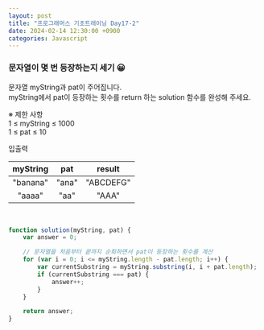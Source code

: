 ```yaml
---
layout: post
title: "프로그래머스 기초트레이닝 Day17-2"
date: 2024-02-14 12:30:00 +0900
categories: Javascript
---
```


### 문자열이 몇 번 등장하는지 세기 😀

문자열 myString과 pat이 주어집니다.<br> myString에서 pat이 등장하는 횟수를 return 하는 solution 함수를 완성해 주세요.<br>

※ 제한 사항<br>
1 ≤ myString ≤ 1000<br>
1 ≤ pat ≤ 10<br>

입출력 <br>

| myString  | pat| result   |
| :-------: | :-------: |:-------: |
| "banana" | "ana"|"ABCDEFG" |
|   "aaaa"  | "aa"|  "AAA"   |

<br>

```javascript
function solution(myString, pat) {
    var answer = 0;

    // 문자열을 처음부터 끝까지 순회하면서 pat이 등장하는 횟수를 계산
    for (var i = 0; i <= myString.length - pat.length; i++) {
        var currentSubstring = myString.substring(i, i + pat.length);
        if (currentSubstring === pat) {
            answer++;
        }
    }

    return answer;
}

```
